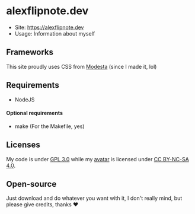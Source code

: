 # alexflipnote.dev
- Site: https://alexflipnote.dev
- Usage: Information about myself

## Frameworks
This site proudly uses CSS from [Modesta](https://github.com/AlexFlipnote/Modesta)
(since I made it, lol)

## Requirements
- NodeJS

#### Optional requirements
- make (For the Makefile, yes)

## Licenses
My code is under [GPL 3.0](https://github.com/AlexFlipnote/alexflipnote.github.io/blob/master/LICENSE) while my [avatar](https://alexflipnote.dev/branding) is licensed under [CC BY-NC-SA 4.0](https://creativecommons.org/licenses/by-nc-sa/4.0/).

## Open-source
Just download and do whatever you want with it, I don't really mind, but please give credits, thanks ❤
